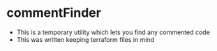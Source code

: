 # commentFinder

- This is a temporary utility which lets you find any commented code
- This was written keeping terraform files in mind
